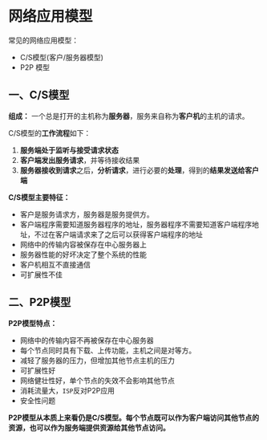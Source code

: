 # 网络应用模型

常见的网络应用模型：

+ C/S模型(客户/服务器模型)
+ P2P 模型

## 一、C/S模型

**组成：** 一个总是打开的主机称为**服务器**，服务来自称为**客户机**的主机的请求。



C/S模型的**工作流程**如下：

1. **服务端处于监听与接受请求状态**
2. **客户端发出服务请求**，并等待接收结果
3. **服务器接收到请求**之后，**分析请求**，进行必要的**处理**，得到的**结果发送给客户端**



**C/S模型主要特征：**

+ 客户是服务请求方，服务器是服务提供方。
+ 客户端程序需要知道服务器程序的地址，服务器程序不需要知道客户端程序地址，不过在客户端请求来了之后可以获得客户端程序的地址
+ 网络中的传输内容被保存在中心服务器上
+ 服务器性能的好坏决定了整个系统的性能
+ 客户机相互不直接通信
+ 可扩展性不佳



## 二、P2P模型

**P2P模型特点：**

+ 网络中的传输内容不再被保存在中心服务器
+ 每个节点同时具有下载、上传功能，主机之间是对等方。
+ 减轻了服务器的压力，但增加其他节点主机的压力
+ 可扩展性好
+ 网络健壮性好，单个节点的失效不会影响其他节点
+ 消耗流量大，`ISP`反对P2P应用
+ 安全性问题



**P2P模型从本质上来看仍是C/S模型。每个节点既可以作为客户端访问其他节点的资源，也可以作为服务端提供资源给其他节点访问。**